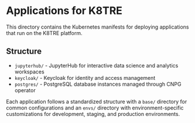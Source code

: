 # Applications for K8TRE

This directory contains the Kubernetes manifests for deploying applications that run on the K8TRE platform.

## Structure

- `jupyterhub/` - JupyterHub for interactive data science and analytics workspaces
- `keycloak/` - Keycloak for identity and access management
- `postgres/` - PostgreSQL database instances managed through CNPG operator

Each application follows a standardized structure with a `base/` directory for common configurations and an `envs/` directory with environment-specific customizations for development, staging, and production environments.